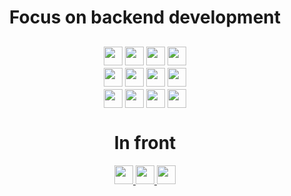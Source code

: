 <center>
  <h1 style=""> Focus on backend development </h1>

  <div style="display: grid; grid-template-columns: auto auto auto auto; gap: 4px; align-items: center; justify-content: center; margin-top: 30px">

  <a href="https://www.typescriptlang.org/">
    <img height="30" src="https://img.shields.io/badge/-TypeScript-FFFAFA?logo=typescript"/>
  </a>

  <a href="http://nestjs.com">
    <img height="30" src="https://img.shields.io/badge/-NestJS-DC143C?logo=nestjs"/>
  </a>

  <a href="https://expressjs.com/">
    <img height="30" src="https://img.shields.io/badge/-Express-32CD32?logo=express"/>
  </a>

  <a href="https://www.docker.com/">
    <img height="30" src="https://img.shields.io/badge/-Docker-FFFAFA?logo=docker"/>
  </a>

  <a href="https://graphql.org/">
    <img height="30" src="https://img.shields.io/badge/-GraphQL-FF00FF?logo=graphql"/>
  </a>

  <a href="https://www.prisma.io/">
    <img height="30" src="https://img.shields.io/badge/-Prisma-191970?logo=prisma"/>
  </a>

  <a href="https://typeorm.io/">
    <img height="30" src="https://img.shields.io/badge/-TypeORM-DEB887?logo=typeorm"/>
  </a>

  <a href="https://www.postgresql.org/">
    <img height="30" src="https://img.shields.io/badge/-PostgresQL-FFFAFA?logo=postgresql"/>
  </a>
  
  <a href="https://typeorm.io/">
    <img height="30" src="https://img.shields.io/badge/-MySQL-FFFAFA?logo=mysql"/>
  </a>

  <a href="https://www.mysql.com/">
    <img height="30" src="https://img.shields.io/badge/-Kafka-2E8B57?logo=apachekafka"/>
  </a>

  <a href="https://ubuntu.com/download">
    <img height="30" src="https://img.shields.io/badge/-Linux-FFFAFA?logo=linux"/>
  </a>

  <a href="https://www.kali.org/">
    <img height="30" src="https://img.shields.io/badge/-KaliLinux-FFFAFA?logo=kalilinux"/>
  </a>

  </div>

  <h1>In front</h1>

  <a href="https://pt-br.reactjs.org/">
    <img height="30" src="https://img.shields.io/badge/-ReactJS-696969?logo=react"/>
  </a>

  <a href="https://tailwindcss.com/">
    <img height="30" src="https://img.shields.io/badge/-ReactJS-696969?logo=tailwindcss"/>
  </a>

  <a href="https://styled-components.com/">
    <img height="30" src="https://img.shields.io/badge/-StyledComponent-696969?logo=styledcomponents"/>
  </a>
</center>
